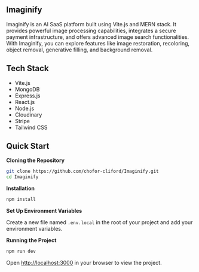 ## Imaginify

Imaginify is an AI SaaS platform built using Vite.js and MERN stack. It provides powerful image processing capabilities, integrates a secure payment infrastructure, and offers advanced image search functionalities. With Imaginify, you can explore features like image restoration, recoloring, object removal, generative filling, and background removal.

## Tech Stack

- Vite.js
- MongoDB
- Express.js
- React.js
- Node.js
- Cloudinary
- Stripe
- Tailwind CSS

## Quick Start

**Cloning the Repository**

```bash
git clone https://github.com/chofor-cliford/Imaginify.git
cd Imaginify
```

**Installation**

```bash
npm install
```

**Set Up Environment Variables**

Create a new file named `.env.local` in the root of your project and add your environment variables.

**Running the Project**

```bash
npm run dev
```

Open [http://localhost:3000](http://localhost:3000) in your browser to view the project.
